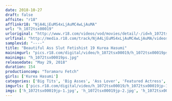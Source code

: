 ```yaml
---
date: 2018-10-27
draft: false
affsite: "r18"
afflinkr18: "NjA4LjEuMS4xLjAuMC4wLjAuMA"
url: "h_1072tsx00019"
urloriginal: "http://www.r18.com/videos/vod/movies/detail/-/id=h_1072tsx00019"
urlfinal: "http://media.r18.com/track/NjA4LjEuMS4xLjAuMC4wLjAuMA/videos/vod/movies/detail/-/id=h_1072tsx00019"
samplevid: "----"
title: "Beautiful Ass Slut Fetishist 19 Kurea Hasumi"
mainimgurl: "pics.r18.com/digital/video/h_1072tsx00019/h_1072tsx00019ps.jpg"
mainimgs: "h_1072tsx00019ps.jpg"
releasedate: "May 29, 2018"
duration: 154
productioncomp: "Toramaru Fetch"
girls: ['Kurea Hasumi']
categories: ['Big Tits', 'Big Asses', 'Ass Lover', 'Featured Actress', 'Face Sitting', 'Gonzo', 'Hi-Def']
imgurls: ['pics.r18.com/digital/video/h_1072tsx00019/h_1072tsx00019jp-1.jpg', 'pics.r18.com/digital/video/h_1072tsx00019/h_1072tsx00019jp-2.jpg', 'pics.r18.com/digital/video/h_1072tsx00019/h_1072tsx00019jp-3.jpg', 'pics.r18.com/digital/video/h_1072tsx00019/h_1072tsx00019jp-4.jpg', 'pics.r18.com/digital/video/h_1072tsx00019/h_1072tsx00019jp-5.jpg', 'pics.r18.com/digital/video/h_1072tsx00019/h_1072tsx00019jp-6.jpg', 'pics.r18.com/digital/video/h_1072tsx00019/h_1072tsx00019jp-7.jpg', 'pics.r18.com/digital/video/h_1072tsx00019/h_1072tsx00019jp-8.jpg', 'pics.r18.com/digital/video/h_1072tsx00019/h_1072tsx00019jp-9.jpg', 'pics.r18.com/digital/video/h_1072tsx00019/h_1072tsx00019jp-10.jpg', 'pics.r18.com/digital/video/h_1072tsx00019/h_1072tsx00019jp-11.jpg', 'pics.r18.com/digital/video/h_1072tsx00019/h_1072tsx00019jp-12.jpg', 'pics.r18.com/digital/video/h_1072tsx00019/h_1072tsx00019jp-13.jpg', 'pics.r18.com/digital/video/h_1072tsx00019/h_1072tsx00019jp-14.jpg', 'pics.r18.com/digital/video/h_1072tsx00019/h_1072tsx00019jp-15.jpg', 'pics.r18.com/digital/video/h_1072tsx00019/h_1072tsx00019jp-16.jpg', 'pics.r18.com/digital/video/h_1072tsx00019/h_1072tsx00019jp-17.jpg', 'pics.r18.com/digital/video/h_1072tsx00019/h_1072tsx00019jp-18.jpg', 'pics.r18.com/digital/video/h_1072tsx00019/h_1072tsx00019jp-19.jpg', 'pics.r18.com/digital/video/h_1072tsx00019/h_1072tsx00019jp-20.jpg']
imgs: ['h_1072tsx00019jp-1.jpg', 'h_1072tsx00019jp-2.jpg', 'h_1072tsx00019jp-3.jpg', 'h_1072tsx00019jp-4.jpg', 'h_1072tsx00019jp-5.jpg', 'h_1072tsx00019jp-6.jpg', 'h_1072tsx00019jp-7.jpg', 'h_1072tsx00019jp-8.jpg', 'h_1072tsx00019jp-9.jpg', 'h_1072tsx00019jp-10.jpg', 'h_1072tsx00019jp-11.jpg', 'h_1072tsx00019jp-12.jpg', 'h_1072tsx00019jp-13.jpg', 'h_1072tsx00019jp-14.jpg', 'h_1072tsx00019jp-15.jpg', 'h_1072tsx00019jp-16.jpg', 'h_1072tsx00019jp-17.jpg', 'h_1072tsx00019jp-18.jpg', 'h_1072tsx00019jp-19.jpg', 'h_1072tsx00019jp-20.jpg']
---
```

